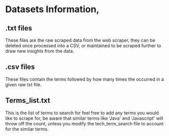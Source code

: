 # Datasets Information,

## .txt files
These files are the raw scraped data from the web scraper, they can be deleted once processed into a CSV, or maintained
to be scraped further to draw new insights from the data.

## .csv files
These files contain the terms followed by how many times the occurred in a given raw txt file.

## Terms_list.txt
This is the list of terms to search for feel free to add any terms you would like to scrape for, be aware that similar
terms like 'Java' and 'Javascript' will throw off the count, unless you modify the tech_term_search file to account for
the similar terms.
